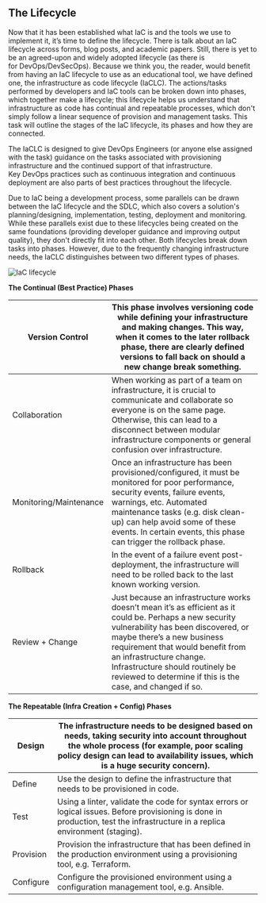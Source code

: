 ## The Lifecycle

Now that it has been established what IaC is and the tools we use to implement it, it’s time to define the lifecycle.
There is talk about an IaC lifecycle across forms, blog posts, and academic papers. Still, there is yet to be an agreed-upon and widely adopted lifecycle (as there is for DevOps/DevSecOps).
Because we think you, the reader, would benefit from having an IaC lifecycle to use as an educational tool, we have defined one, the infrastructure as code lifecycle (IaCLC). The actions/tasks performed by developers and IaC tools can be broken down into phases, which together make a lifecycle; this lifecycle helps us understand that infrastructure as code has continual and repeatable processes, which don't simply follow a linear sequence of provision and management tasks. This task will outline the stages of the IaC lifecycle, its phases and how they are connected.

The IaCLC is designed to give DevOps Engineers (or anyone else assigned with the task) guidance on the tasks associated with provisioning infrastructure and the continued support of that infrastructure. Key DevOps practices such as continuous integration and continuous deployment are also parts of best practices throughout the lifecycle. 

Due to IaC being a development process, some parallels can be drawn between the IaC lifecycle and the SDLC, which also covers a solution's planning/designing, implementation, testing, deployment and monitoring. While these parallels exist due to these lifecycles being created on the same foundations (providing developer guidance and improving output quality), they don't directly fit into each other. Both lifecycles break down tasks into phases. However, due to the frequently changing infrastructure needs, the IaCLC distinguishes between two different types of phases.

![IaC lifecycle](https://tryhackme-images.s3.amazonaws.com/user-uploads/6228f0d4ca8e57005149c3e3/room-content/248f6eebfa09c336733237216b1b4b8b.svg)

**The Continual (Best Practice) Phases** 

| Version Control        | This phase involves versioning code while defining your infrastructure and making changes. This way, when it comes to the later rollback phase, there are clearly defined versions to fall back on should a new change break something.                                                                                                      |
| ---------------------- | -------------------------------------------------------------------------------------------------------------------------------------------------------------------------------------------------------------------------------------------------------------------------------------------------------------------------------------------- |
| Collaboration          | When working as part of a team on infrastructure, it is crucial to communicate and collaborate so everyone is on the same page. Otherwise, this can lead to a disconnect between modular infrastructure components or general confusion over infrastructure.                                                                                 |
| Monitoring/Maintenance | Once an infrastructure has been provisioned/configured, it must be monitored for poor performance, security events, failure events, warnings, etc. Automated maintenance tasks (e.g. disk clean-up) can help avoid some of these events. In certain events, this phase can trigger the rollback phase.                                       |
| Rollback               | In the event of a failure event post-deployment, the infrastructure will need to be rolled back to the last known working version.                                                                                                                                                                                                           |
| Review + Change        | Just because an infrastructure works doesn’t mean it’s as efficient as it could be. Perhaps a new security vulnerability has been discovered, or maybe there’s a new business requirement that would benefit from an infrastructure change. Infrastructure should routinely be reviewed to determine if this is the case, and changed if so. |

**The Repeatable (Infra Creation + Config) Phases** 

| Design    | The infrastructure needs to be designed based on needs, taking security into account throughout the whole process (for example, poor scaling policy design can lead to availability issues, which is a huge security concern). |
| --------- | ------------------------------------------------------------------------------------------------------------------------------------------------------------------------------------------------------------------------------ |
| Define    | Use the design to define the infrastructure that needs to be provisioned in code.                                                                                                                                              |
| Test      | Using a linter, validate the code for syntax errors or logical issues. Before provisioning is done in production, test the infrastructure in a replica environment (staging).                                                  |
| Provision | Provision the infrastructure that has been defined in the production environment using a provisioning tool, e.g. Terraform.                                                                                                    |
| Configure | Configure the provisioned environment using a configuration management tool, e.g. Ansible.                                                                                                                                     |

